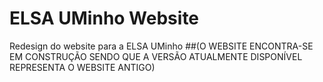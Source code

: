 # ELSA UMinho Website
Redesign do website para a ELSA UMinho
##(O WEBSITE ENCONTRA-SE EM CONSTRUÇÃO SENDO QUE A VERSÃO ATUALMENTE DISPONÍVEL REPRESENTA O WEBSITE ANTIGO)

